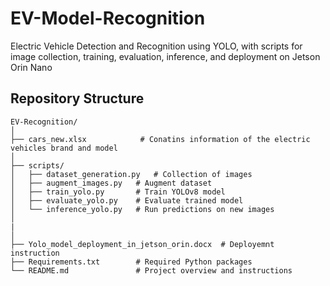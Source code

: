 # EV-Model-Recognition
Electric Vehicle Detection and Recognition using YOLO, with scripts for image collection, training, evaluation, inference, and deployment on Jetson Orin Nano


##  Repository Structure

```plaintext
EV-Recognition/
│
├── cars_new.xlsx            # Conatins information of the electric vehicles brand and model
│
├── scripts/                
│   ├── dataset_generation.py   # Collection of images
│   ├── augment_images.py   # Augment dataset
│   ├── train_yolo.py       # Train YOLOv8 model
│   ├── evaluate_yolo.py    # Evaluate trained model
│   └── inference_yolo.py   # Run predictions on new images
│
|              
│      
├── Yolo_model_deployment_in_jetson_orin.docx  # Deployemnt instruction
├── Requirements.txt        # Required Python packages
└── README.md               # Project overview and instructions
